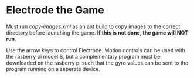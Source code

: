 # Electrode the Game
Must run *copy-images.xml* as an ant build to copy images to the correct directory before launching the game. **If this is not done, the game will NOT run**.

Use the arrow keys to control Electrode. Motion controls can be used with the rasberry pi model B, but a complementary program must be downloaded on the rasberry pi such that the gyro values can be sent to the program running on a seperate device.

